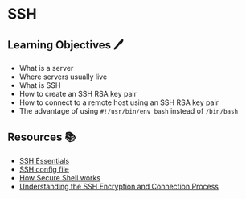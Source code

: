 # SSH

## Learning Objectives :pen:

- What is a server
- Where servers usually live
- What is SSH
- How to create an SSH RSA key pair
- How to connect to a remote host using an SSH RSA key pair
- The advantage of using `#!/usr/bin/env bash` instead of `/bin/bash`

## Resources :books:
- [SSH Essentials](https://www.digitalocean.com/community/tutorials/ssh-essentials-working-with-ssh-servers-clients-and-keys)
- [SSH config file](https://www.ssh.com/academy/ssh/config)
- [How Secure Shell works](https://www.youtube.com/watch?v=ORcvSkgdA58)
- [Understanding the SSH Encryption and Connection Process](https://www.digitalocean.com/community/tutorials/understanding-the-ssh-encryption-and-connection-process)
